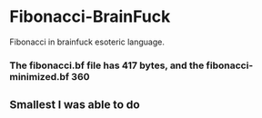 # Fibonacci-BrainFuck
Fibonacci in brainfuck esoteric language.

<h3>The fibonacci.bf file has 417 bytes, and the fibonacci-minimized.bf 360<h/3>
<h3>Smallest I was able to do</h3>
